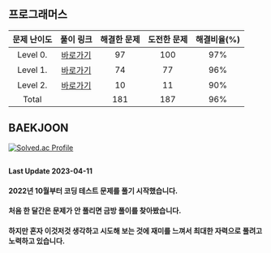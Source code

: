 ## 프로그래머스

| 문제 난이도 | 풀이 링크 | 해결한 문제 | 도전한 문제 | 해결비율(%) |
| :--: |:--: |:--: |:--: |:--: |
|Level 0.|[바로가기](https://github.com/kangsh9107/CodingTest-Study/blob/main/CodingTest-Java/Level0.md)|97|100|97%|
|Level 1.|[바로가기](https://github.com/kangsh9107/CodingTest-Study/blob/main/CodingTest-Java/Level1.md)|74|77|96%|
|Level 2.|[바로가기](https://github.com/kangsh9107/CodingTest-Study/blob/main/CodingTest-Java/Level2.md)|10|11|90%|
|Total||181|187|96%|

## BAEKJOON

[![Solved.ac Profile](http://mazassumnida.wtf/api/generate_badge?boj=lushhush)](https://solved.ac/lushhush)

##
#### Last Update 2023-04-11
#### 2022년 10월부터 코딩 테스트 문제를 풀기 시작했습니다.
#### 처음 한 달간은 문제가 안 풀리면 금방 풀이를 찾아봤습니다.
#### 하지만 혼자 이것저것 생각하고 시도해 보는 것에 재미를 느껴서 최대한 자력으로 풀려고 노력하고 있습니다.